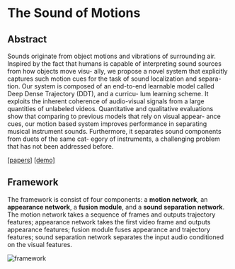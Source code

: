 # The Sound of Motions



## Abstract

Sounds originate from object motions and vibrations of surrounding air. Inspired by the fact that humans is capable of interpreting sound sources from how objects move visu- ally, we propose a novel system that explicitly captures such motion cues for the task of sound localization and separa- tion. Our system is composed of an end-to-end learnable model called Deep Dense Trajectory (DDT), and a curricu- lum learning scheme. It exploits the inherent coherence of audio-visual signals from a large quantities of unlabeled videos. Quantitative and qualitative evaluations show that comparing to previous models that rely on visual appear- ance cues, our motion based system improves performance in separating musical instrument sounds. Furthermore, it separates sound components from duets of the same cat- egory of instruments, a challenging problem that has not been addressed before.

[[papers]](https://arxiv.org/pdf/1904.05979.pdf) [[demo]](http://people.csail.mit.edu/hangzhao/videos/SoM_supp.mp4) 



## Framework

The framework is consist of four components: a **motion network**, an **appearance network**, a **fusion module**, and a **sound separation network**. The motion network takes a sequence of frames and outputs trajectory features; appearance network takes the first video frame and outputs appearance features; fusion module fuses appearance and trajectory features; sound separation network separates the input audio conditioned on the visual features.

![framework]()